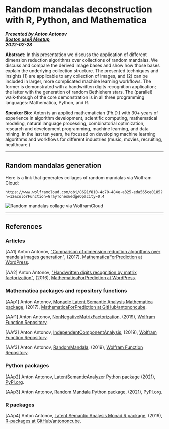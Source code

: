 # Random mandalas deconstruction with R, Python, and Mathematica

***Presented by Anton Antonov***   
***[Boston useR Meetup](https://www.meetup.com/Boston-useR/events/284045968/)***   
***2022-02-28***   

**Abstract:** In this presentation we discuss the application of different dimension reduction algorithms over collections of random mandalas. 
We discuss and compare the derived image bases and show how those bases explain the underlying collection structure. 
The presented techniques and insights (1) are applicable to any collection of images, and (2) can be included in larger, 
more complicated machine learning workflows. The former is demonstrated with a handwritten digits recognition application; 
the latter with the generation of random Bethlehem stars. The (parallel) walk-through of the core demonstration is in 
all three programming languages: Mathematica, Python, and R.

**Speaker Bio:** Anton is an applied mathematician (Ph.D.) with 30+ years of experience in algorithm development, 
scientific computing, mathematical modeling, natural language processing, combinatorial optimization, research and development programming, 
machine learning, and data mining. In the last ten years, he focused on developing machine learning algorithms and workflows for 
different industries (music, movies, recruiting, healthcare.)

------

## Random mandalas generation

Here is a link that generates collages of random mandalas via Wolfram Cloud:

```
https://www.wolframcloud.com/obj/8691f810-4c70-484e-a325-eda565ce0185?n=12&colorFunction=GrayTones&edgeOpacity=0.4
```

![*Random mandalas collage via WolframCloud*](https://www.wolframcloud.com/obj/8691f810-4c70-484e-a325-eda565ce0185?n=12&colorFunction=GrayTones&edgeOpacity=0.4)

------

## References

### Articles

[AA1] Anton Antonov, 
["Comparison of dimension reduction algorithms over mandala images generation"](https://mathematicaforprediction.wordpress.com/2017/02/10/comparison-of-dimension-reduction-algorithms-over-mandala-images-generation/), 
(2017),
[MathematicaForPrediction at WordPress](https://mathematicaforprediction.wordpress.com).

[AA2] Anton Antonov,
["Handwritten digits recognition by matrix factorization"](https://mathematicaforprediction.wordpress.com/2016/11/12/handwritten-digits-recognition-by-matrix-factorization/),
(2016),
[MathematicaForPrediction at WordPress](https://mathematicaforprediction.wordpress.com).


### Mathematica packages and repository functions

[AAp1] Anton Antonov, 
[Monadic Latent Semantic Analysis Mathematica package](https://github.com/antononcube/MathematicaForPrediction/blob/master/MonadicProgramming/MonadicLatentSemanticAnalysis.m), 
(2017), 
[MathematicaForPrediction at GitHub/antononcube](https://github.com/antononcube/MathematicaForPrediction).

[AAf1] Anton Antonov,
[NonNegativeMatrixFactorization](https://resources.wolframcloud.com/FunctionRepository/resources/NonNegativeMatrixFactorization),
(2019),
[Wolfram Function Repository](https://resources.wolframcloud.com).

[AAf2] Anton Antonov,
[IndependentComponentAnalysis](https://resources.wolframcloud.com/FunctionRepository/resources/IndependentComponentAnalysis),
(2019),
[Wolfram Function Repository](https://resources.wolframcloud.com).

[AAf3] Anton Antonov,
[RandomMandala](https://resources.wolframcloud.com/FunctionRepository/resources/RandomMandala),
(2019),
[Wolfram Function Repository](https://resources.wolframcloud.com).


### Python packages 

[AAp2] Anton Antonov,
[LatentSemanticAnalyzer Python package](https://pypi.org/project/LatentSemanticAnalyzer)
(2021),
[PyPI.org](https://pypi.org/).

[AAp3] Anton Antonov,
[Random Mandala Python package](https://pypi.org/project/RandomMandala),
(2021),
[PyPI.org](https://pypi.org/).


### R packages

[AAp4] Anton Antonov,
[Latent Semantic Analysis Monad R package](https://github.com/antononcube/R-packages/tree/master/LSAMon-R),
(2019),
[R-packages at GitHub/antononcube](https://github.com/antononcube/R-packages).



<style type="text/css">
.main-container {
  max-width: 1800px;
  margin-left: auto;
  margin-right: auto;
}
</style>
